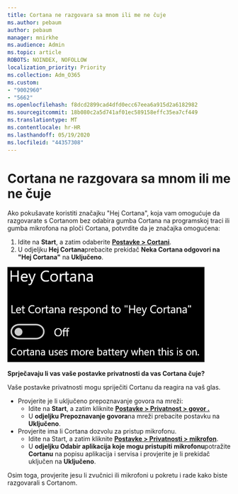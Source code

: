 ```yaml
---
title: Cortana ne razgovara sa mnom ili me ne čuje
ms.author: pebaum
author: pebaum
manager: mnirkhe
ms.audience: Admin
ms.topic: article
ROBOTS: NOINDEX, NOFOLLOW
localization_priority: Priority
ms.collection: Adm_O365
ms.custom:
- "9002960"
- "5662"
ms.openlocfilehash: f8dcd2899cad4dfd0ecc67eea6a915d2a6182982
ms.sourcegitcommit: 18b080c2a5d741af01ec589158effc35ea7cf449
ms.translationtype: MT
ms.contentlocale: hr-HR
ms.lasthandoff: 05/19/2020
ms.locfileid: "44357308"
---
```

# <a name="cortana-doesnt-talk-to-me-or-cant-hear-me"></a>Cortana ne razgovara sa mnom ili me ne čuje

Ako pokušavate koristiti značajku "Hej Cortana", koja vam omogućuje da razgovarate s Cortanom bez odabira gumba Cortana na programskoj traci ili gumba mikrofona na ploči Cortana, potvrdite da je značajka omogućena:

1. Idite na **Start**, a zatim odaberite **[Postavke > Cortani](ms-settings:cortana?activationSource=GetHelp)**.
2. U odjeljku **Hej Cortana**prebacite prekidač **Neka Cortana odgovori na "Hej Cortana"** na **Uključeno**.

![Hej Cortana](media/hey-cortana.png)

**Sprječavaju li vas vaše postavke privatnosti da vas Cortana čuje?**

Vaše postavke privatnosti mogu spriječiti Cortanu da reagira na vaš glas.
- Provjerite je li uključeno prepoznavanje govora na mreži:
    - Idite na **Start**, a zatim kliknite **[Postavke > Privatnost > govor .](ms-settings:privacy-speech?activationSource=GetHelp)**
    - U **odjeljku Prepoznavanje govora**na mreži prebacite postavku na **Uključeno**.
- Provjerite ima li Cortana dozvolu za pristup mikrofonu. 
    - Idite na Start, a zatim kliknite **[Postavke > Privatnosti > mikrofon](ms-settings:privacy-microphone?activationSource=GetHelp)**.
    - U **odjeljku Odabir aplikacija koje mogu pristupiti mikrofonu**potražite **Cortanu** na popisu aplikacija i servisa i provjerite je li prekidač uključen na **Uključeno**.

Osim toga, provjerite jesu li zvučnici ili mikrofoni u pokretu i rade kako biste razgovarali s Cortanom.
